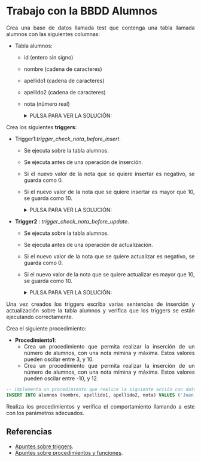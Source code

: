 <div align="justify">

# Trabajo con la BBDD Alumnos

Crea una base de datos llamada test que contenga una tabla llamada alumnos con las siguientes columnas:

- Tabla alumnos:
  - id (entero sin signo)
  - nombre (cadena de caracteres)
  - apellido1 (cadena de caracteres)
  - apellido2 (cadena de caracteres)
  - nota (número real)

    <details>
      <summary>PULSA PARA VER LA SOLUCIÓN:</summary>

      ```sql
      
        CREATE DATABASE test;

        USE test;

        CREATE TABLE alumnos (
            id INT UNSIGNED AUTO_INCREMENT PRIMARY KEY,
            nombre VARCHAR(50) NOT NULL,
            apellido1 VARCHAR(50) NOT NULL,
            apellido2 VARCHAR(50) NOT NULL,
            nota FLOAT NOT NULL
        );

      ```

    </details>  

Crea los siguientes __triggers__:
- Trigger1:_trigger_check_nota_before_insert_.
  - Se ejecuta sobre la tabla alumnos.
  - Se ejecuta antes de una operación de inserción.
  - Si el nuevo valor de la nota que se quiere insertar es negativo, se guarda como 0.
  - Si el nuevo valor de la nota que se quiere insertar es mayor que 10, se guarda como 10.

    <details>
      <summary>PULSA PARA VER LA SOLUCIÓN:</summary>

      ```sql
      CREATE TRIGGER trigger_check_nota_before_insert
      BEFORE INSERT ON alumnos
      FOR EACH ROW
      BEGIN
          IF NEW.nota < 0 THEN
              SET NEW.nota = 0;
          ELSEIF NEW.nota > 10 THEN
              SET NEW.nota = 10;
          END IF;
      END;
      ```

    </details>

- __Trigger2__ : _trigger_check_nota_before_update_.
  - Se ejecuta sobre la tabla alumnos.
  - Se ejecuta antes de una operación de actualización.
  - Si el nuevo valor de la nota que se quiere actualizar es negativo, se guarda como 0.
  - Si el nuevo valor de la nota que se quiere actualizar es mayor que 10, se guarda como 10.

    <details>
      <summary>PULSA PARA VER LA SOLUCIÓN:</summary>

      ```sql
      CREATE TRIGGER trigger_check_nota_before_update
      BEFORE UPDATE ON alumnos
      FOR EACH ROW
      BEGIN
          IF NEW.nota < 0 THEN
              SET NEW.nota = 0;
          ELSEIF NEW.nota > 10 THEN
              SET NEW.nota = 10;
          END IF;
      END;

      ```

    </details>

Una vez creados los triggers escriba varias sentencias de inserción y actualización sobre la tabla alumnos y verifica que los triggers se están ejecutando correctamente.

Crea el siguiente procedimiento:
- __Procedimiento1__:
  - Crea un procedimiento que permita realizar la inserción de un número de alumnos, con una nota mímina y máxima. Estos valores pueden oscilar entre 3, y 10.
  - Crea un procedimiento que permita realizar la inserción de un número de alumnos, con una nota mímina y máxima. Estos valores pueden oscilar entre -10, y 12.

```sql
-- implementa un procedimiento que realice la siguiente acción con datos aleatorios
INSERT INTO alumnos (nombre, apellido1, apellido2, nota) VALUES ('Juan', 'Pérez', 'Gómez', -5);
```

Realiza los procedimientos y verifica el comportamiento llamando a este con los parámetros adecuados.

## Referencias

- [Apuntes sobre triggers](../../trigers.md).
- [Apuntes sobre procedimientos y funciones](../../procedimientos.md).

</div>